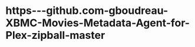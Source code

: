 https---github.com-gboudreau-XBMC-Movies-Metadata-Agent-for-Plex-zipball-master
===============================================================================